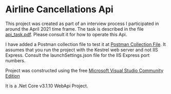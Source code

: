 # Airline Cancellations Api
This project was created as part of an interview process I participated in around the April 2021 time frame. 
The task is described in the file [api_task.pdf](api_task.pdf). Please consult it for how to operate this Api.

I have added a Postman collection file to test it at [Postman Collection File](AirlineCancellationApi.postman_collection.json). 
It assumes that you run the project with the Kestrel web server and not IIS Express. Consult the launchSettings.json file for the IIS Express port numbers.

Project was constructed using the free [Microsoft Visual Studio Community Edition](https://visualstudio.microsoft.com/vs/community/) 

It is a .Net Core v3.1.10 WebApi Project.
